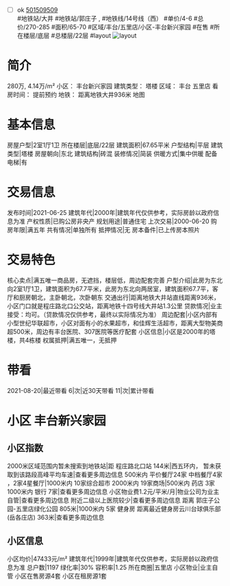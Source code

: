 - [ ] ok [501509509](https://bj.5i5j.com/ershoufang/501509509.html)  
 #地铁站/大井 #地铁站/郭庄子 ,  #地铁线/14号线（西）
#单价/4-6 #总价/270-285 #面积/65-70   #区域/丰台/五里店/小区-丰台新兴家园 #在售 #所在楼层/底层 #总楼层/22层 #layout 
![layout](http://image2a.5i5j.com/bdir/layout/14b55a26c4b44884b2f6733f8224e1b7.jpg_P5.jpg) 
# 简介 
 280万,  4.14万/m² 
小区： 丰台新兴家园
建筑类型： 塔楼
区域： 丰台 五里店
看房时间： 提前预约
地铁： 距离地铁大井936米 地图
# 基本信息 
 房屋户型|2室1厅1卫
所在楼层|底层/22层
建筑面积|67.65平米
户型结构|平层
建筑类型|塔楼
房屋朝向|东北
建筑结构|砖混
装修情况|简装
供暖方式|集中供暖
配备电梯|有
# 交易信息 
 发布时间|2021-06-25
建筑年代|2000年|建筑年代仅供参考，实际房龄以政府信息为准
产权性质|已购公房非央产
规划用途|普通住宅
上次交易|2000-06-20
购房年限|满五年
共有情况|单独所有
抵押情况|无
房本备件|已上传房本照片
# 交易特色 
 核心卖点|满五唯一商品房，无遮挡，楼层低，周边配套完善
户型介绍|此房为东北向2室1厅1卫，建筑面积为67.7平米，此房为东北向两居室，建筑面积67.7平，客厅和厨房朝北，主卧朝北，次卧朝东
交通出行|距离地铁大井站直线距离936米，小区门口就是程庄路北口公交站，距离地铁十四号线大井站1.3公里
贷款情况|业主接受：均可。（贷款情况仅供参考，最终以实际情况为准）
周边配套|小区内部有小型世纪华联超市，小区对面有小的水果超市，和佳辉生活超市，距离大型物美商超500米，周边有丰台医院、307医院等医疗配套
小区信息|小区是2000年的塔楼，共4栋楼
权属抵押|满五唯一，无抵押
# 带看 
 2021-08-20|最近带看	 6|次|近30天带看	 11|次|累计带看
# 小区 丰台新兴家园
## 小区指数 
 2000米区域范围内暂未搜索到地铁站|距 程庄路北口站 144米|西五环内， 暂未获取到该路段高峰平均车速|查看更多周边信息
500米内 平价餐厅24家
中档餐厅4家 ，2家4星餐厅|1000米内 10家综合超市
2000米内 19家商场|500米内 药店 3家
1000米内 银行 7家|查看更多周边信息
小区物业费1.2元/平米/月|物业公司为业主自管|查看更多周边信息
附近二级以上医院较少|查看更多周边信息
距离 郭庄子公园-五里店绿化公园 805米|1000米内 5家 健身房
距离最近健身房云川台球俱乐部(岳各庄店) 363米|查看更多周边信息
## 小区信息 
 小区均价|47433元/m²
建筑年代|1999年|建筑年代仅供参考，实际房龄以政府信息为准
总户数|1197
绿化率|30%
容积率|1.25
所在商圈|五里店
小区物业|业主自管
小区在售房源4套
小区在租房源1套
